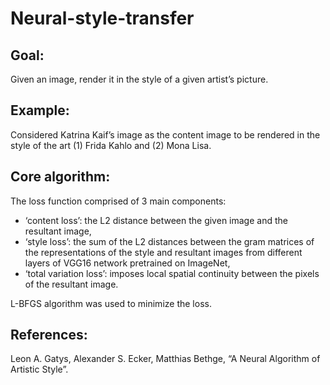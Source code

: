 # Neural-style-transfer

## Goal:
Given an image, render it in the style of a given artist’s picture.



## Example:
Considered Katrina Kaif’s image as the content image to be rendered in the style of the art (1) Frida Kahlo and (2) Mona Lisa.


## Core algorithm:
The loss function comprised of 3 main components:
- ‘content loss’: the L2 distance between the given image and the resultant image,
- ‘style loss’: the sum of the L2 distances between the gram matrices of the 	representations of the style and resultant images from different layers of 	VGG16 network pretrained on ImageNet,
- ‘total variation loss’: imposes local spatial continuity between the pixels of 	the resultant image.

L-BFGS algorithm was used to minimize the loss.



## References:
Leon A. Gatys, Alexander S. Ecker, Matthias Bethge, “A Neural Algorithm of Artistic Style”.
